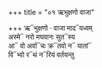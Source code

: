 +++
title = "०१ ऋभुक्षणो वाजा"

+++
ऋ᳓भुक्षणो · वाजा माद᳓यध्वम्  
अस्मे᳓ नरो मघवानः सुत᳓स्य  
आ᳓ वो अर्वा᳓चः क्र᳓तवो न᳓ यातां᳓  
वि᳓भ्वो र᳓थं न᳓रियं वर्तयन्तु